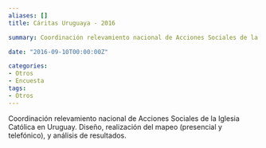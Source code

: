 ```yaml
---
aliases: []
title: Cáritas Uruguaya - 2016 

summary: Coordinación relevamiento nacional de Acciones Sociales de la Iglesia Católica en Uruguay. Diseño, realización del mapeo (presencial y telefónico), y análisis de resultados.

date: "2016-09-10T00:00:00Z"

categories:
- Otros
- Encuesta
tags:
- Otros
---
```


Coordinación relevamiento nacional de Acciones Sociales de la Iglesia Católica en Uruguay. Diseño, realización del mapeo (presencial y telefónico), y análisis de resultados.